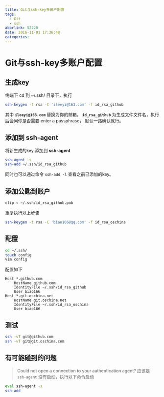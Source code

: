 ```yaml
---
title: Git与ssh-key多账户配置
tags:
  - Git
  - ssh
abbrlink: 52220
date: 2016-11-01 17:36:48
categories:
---
```



# Git与ssh-key多账户配置
## 生成key
终端下 cd 到 ~/.ssh/ 目录下，执行
``` bash
ssh-keygen -t rsa -C 'ileeyi@163.com' -f id_rsa_github
```
其中 **`ileeyi@163.com`** 替换为你的邮箱， **`id_rsa_github`** 为生成文件文件名，执行后会问你是否需要 enter a passphrase， 默认一路确认就行。

## 添加到 ssh-agent
将新生成的key 添加到 **ssh-agent**
``` bash
ssh-agent -s
ssh-add ~/.ssh/id_rsa_github
```
同时也可以通过命令 `ssh-add -l` 查看之前已添加的key。

## 添加公匙到账户
``` bash
clip < ~/.ssh/id_rsa_github.pub
```
重复执行以上步骤
``` bash
ssh-keygen -t rsa -C 'biao166@qq.com' -f id_rsa_oschina
```
## 配置
``` bash
cd ~/.ssh/
touch config
vim config
```
配置如下
```
Host *.github.com
    HostName github.com
    IdentityFile ~/.ssh/id_rsa_github
    User biao166
Host *.git.oschina.net
    HostName git.oschina.net
    IdentityFile ~/.ssh/id_rsa_oschina
    User biao166
```
## 测试
``` bash
ssh -vT git@github.com
ssh -vT git@git.oschina.com
```
## 有可能碰到的问题
> Could not open a connection to your authentication agent?
应该是 `ssh-agent` 没有启动，执行以下命令启动
``` bash
eval ssh-agent -s
ssh-add
```